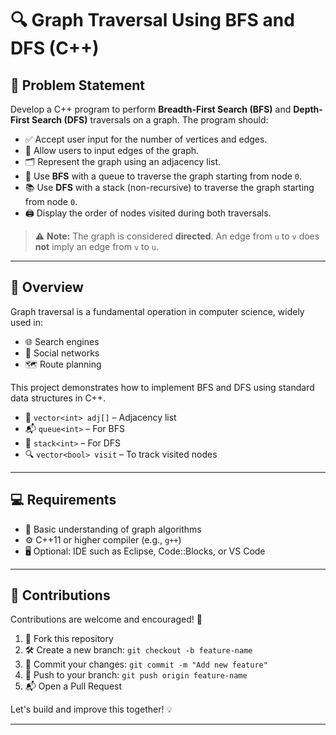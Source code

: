 # 🔍 Graph Traversal Using BFS and DFS (C++)

## 🧩 Problem Statement

Develop a C++ program to perform **Breadth-First Search (BFS)** and **Depth-First Search (DFS)** traversals on a graph. The program should:

- ✅ Accept user input for the number of vertices and edges.
- 🔗 Allow users to input edges of the graph.
- 🗂 Represent the graph using an adjacency list.
- 🔄 Use **BFS** with a queue to traverse the graph starting from node `0`.
- 📚 Use **DFS** with a stack (non-recursive) to traverse the graph starting from node `0`.
- 🖨 Display the order of nodes visited during both traversals.

> ⚠️ **Note:** The graph is considered **directed**. An edge from `u` to `v` does **not** imply an edge from `v` to `u`.

---

## 📘 Overview

Graph traversal is a fundamental operation in computer science, widely used in:

- 🌐 Search engines  
- 👥 Social networks  
- 🗺 Route planning

This project demonstrates how to implement BFS and DFS using standard data structures in C++.

- 🧱 `vector<int> adj[]` – Adjacency list
- 📬 `queue<int>` – For BFS
- 🧳 `stack<int>` – For DFS
- 🔍 `vector<bool> visit` – To track visited nodes

---

## 💻 Requirements

- 🧠 Basic understanding of graph algorithms
- ⚙️ C++11 or higher compiler (e.g., `g++`)
- 🖥 Optional: IDE such as Eclipse, Code::Blocks, or VS Code

---

## 🤝 Contributions

Contributions are welcome and encouraged! 🚀

1. 🍴 Fork this repository
2. 🛠 Create a new branch: `git checkout -b feature-name`
3. 💾 Commit your changes: `git commit -m "Add new feature"`
4. 🚀 Push to your branch: `git push origin feature-name`
5. 📬 Open a Pull Request

Let's build and improve this together! 💡

---

